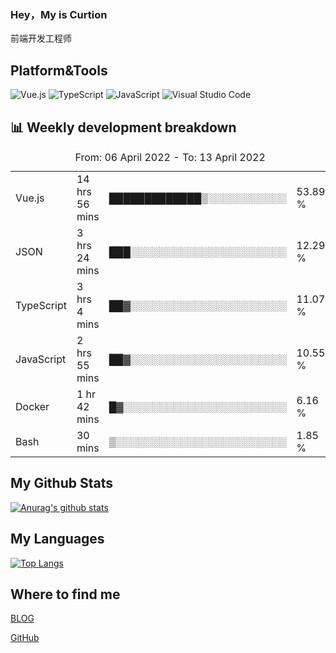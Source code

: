 ### Hey，My is Curtion
前端开发工程师
## Platform&Tools

![Vue.js](https://img.shields.io/badge/-Vue.js-4FC08D?style=flat-square&logo=Vue.js&logoColor=white)
![TypeScript](https://img.shields.io/badge/-TypeScript-007ACC?style=flat-square&logo=typescript&logoColor=white)
![JavaScript](https://img.shields.io/badge/-JavaScript-F7DF1E?style=flat-square&logo=javascript&logoColor=black)
![Visual Studio Code](https://img.shields.io/badge/-VSCode-007ACC?style=flat-square&logo=Visual-Studio-Code&logoColor=white)

## 📊 Weekly development breakdown

<!--START_SECTION:waka-->

<table><caption>From: 06 April 2022 - To: 13 April 2022</caption><tr><td>Vue.js</td><td>14 hrs 56 mins</td><td>█████████████▒░░░░░░░░░░░</td><td>53.89 %</td></tr><tr><td>JSON</td><td>3 hrs 24 mins</td><td>███░░░░░░░░░░░░░░░░░░░░░░</td><td>12.29 %</td></tr><tr><td>TypeScript</td><td>3 hrs 4 mins</td><td>██▓░░░░░░░░░░░░░░░░░░░░░░</td><td>11.07 %</td></tr><tr><td>JavaScript</td><td>2 hrs 55 mins</td><td>██▓░░░░░░░░░░░░░░░░░░░░░░</td><td>10.55 %</td></tr><tr><td>Docker</td><td>1 hr 42 mins</td><td>█▓░░░░░░░░░░░░░░░░░░░░░░░</td><td>6.16 %</td></tr><tr><td>Bash</td><td>30 mins</td><td>▒░░░░░░░░░░░░░░░░░░░░░░░░</td><td>1.85 %</td></tr></table>

<!--END_SECTION:waka-->

## My Github Stats

[![Anurag's github stats](https://github-readme-stats.vercel.app/api?username=curtion&count_private=true&show_icons=true&theme=onedark)](https://github.com/anuraghazra/github-readme-stats)

## My Languages

[![Top Langs](https://github-readme-stats.vercel.app/api/top-langs/?username=curtion&layout=compact)](https://github.com/anuraghazra/github-readme-stats)

## Where to find me

[BLOG](https://blog.3gxk.net)

[GitHub](https://github.com/Curtion)
